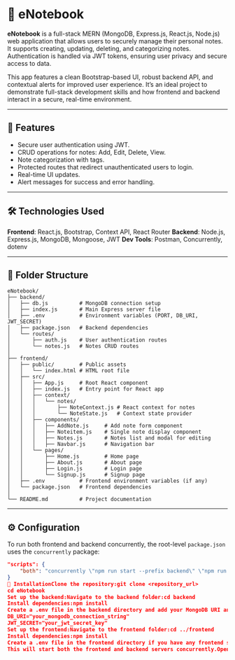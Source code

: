#   📓 eNotebook

**eNotebook** is a full-stack MERN (MongoDB, Express.js, React.js, Node.js) web application that allows users to securely manage their personal notes. It supports creating, updating, deleting, and categorizing notes. Authentication is handled via JWT tokens, ensuring user privacy and secure access to data.

This app features a clean Bootstrap-based UI, robust backend API, and contextual alerts for improved user experience. It’s an ideal project to demonstrate full-stack development skills and how frontend and backend interact in a secure, real-time environment.

---

##   🚀 Features

-   Secure user authentication using JWT.
-   CRUD operations for notes: Add, Edit, Delete, View.
-   Note categorization with tags.
-   Protected routes that redirect unauthenticated users to login.
-   Real-time UI updates.
-   Alert messages for success and error handling.

---

##   🛠️ Technologies Used

**Frontend**: React.js, Bootstrap, Context API, React Router
**Backend**: Node.js, Express.js, MongoDB, Mongoose, JWT
**Dev Tools**: Postman, Concurrently, dotenv

---

##   📁 Folder Structure

    eNotebook/
    ├── backend/
    │   ├── db.js          # MongoDB connection setup
    │   ├── index.js       # Main Express server file
    │   ├── .env           # Environment variables (PORT, DB_URI, JWT_SECRET)
    │   ├── package.json   # Backend dependencies
    │   └── routes/
    │       ├── auth.js    # User authentication routes
    │       └── notes.js   # Notes CRUD routes
    │
    ├── frontend/
    │   ├── public/        # Public assets
    │   │   └── index.html # HTML root file
    │   ├── src/
    │   │   ├── App.js     # Root React component
    │   │   ├── index.js   # Entry point for React app
    │   │   ├── context/
    │   │   │   └── notes/
    │   │   │       ├── NoteContext.js # React context for notes
    │   │   │       └── NoteState.js   # Context state provider
    │   │   ├── components/
    │   │   │   ├── AddNote.js     # Add note form component
    │   │   │   ├── Noteitem.js    # Single note display component
    │   │   │   ├── Notes.js       # Notes list and modal for editing
    │   │   │   ├── Navbar.js      # Navigation bar
    │   │   └── pages/
    │   │       ├── Home.js        # Home page
    │   │       ├── About.js       # About page
    │   │       ├── Login.js       # Login page
    │   │       └── Signup.js      # Signup page
    │   ├── .env           # Frontend environment variables (if any)
    │   └── package.json   # Frontend dependencies
    │
    └── README.md          # Project documentation

---

##   ⚙️ Configuration

To run both frontend and backend concurrently, the root-level `package.json` uses the `concurrently` package:

```json
"scripts": {
    "both": "concurrently \"npm run start --prefix backend\" \"npm run start --prefix frontend\""
}
🚀 InstallationClone the repository:git clone <repository_url>
cd eNotebook
Set up the backend:Navigate to the backend folder:cd backend
Install dependencies:npm install
Create a .env file in the backend directory and add your MongoDB URI and JWT secret:PORT=5000
DB_URI="your_mongodb_connection_string"
JWT_SECRET="your_jwt_secret_key"
Set up the frontend:Navigate to the frontend folder:cd ../frontend
Install dependencies:npm install
Create a .env file in the frontend directory if you have any frontend specific environment variables.🏃‍♂️ How to Run the ApplicationRun the application:From the root directory, run:npm run both
This will start both the frontend and backend servers concurrently.Open your browser:Visit http://localhost:3000 to view the application.🤝 Contribution GuidelinesContributions are welcome! Here's how you can contribute:**Fork